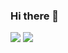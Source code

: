 ### Hi there 👋

<!--
**Ijee/Ijee** is a ✨ _special_ ✨ repository because its `README.md` (this file) appears on your GitHub profile.

![Ijee's github stats](https://github-readme-stats.vercel.app/api?username=Ijee&show_icons=true&theme=slateorange)

[![Top Langs](https://github-readme-stats.vercel.app/api/top-langs/?username=Ijee&layout=compact)](https://github.com/anuraghazra/github-readme-stats)
-->

<p>
  <img src="https://github-readme-stats.vercel.app/api?username=Ijee&show_icons=true&theme=merko&show_icons=true">
  <img src="https://github-readme-stats.vercel.app/api/top-langs/?username=Ijee&layout=compact">
</p>
